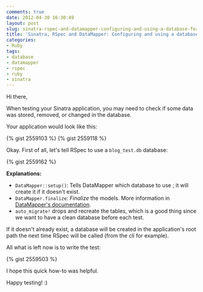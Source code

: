 ```yaml
---
comments: true
date: 2012-04-30 16:30:49
layout: post
slug: sinatra-rspec-and-datamapper-configuring-and-using-a-database-for-tests
title: 'Sinatra, RSpec and DataMapper: Configuring and using a database for tests'
categories:
- Ruby
tags:
- database
- datamapper
- rspec
- ruby
- sinatra
---
```



Hi there,

When testing your Sinatra application, you may need to check if some data was stored, removed, or changed in the database.

Your application would look like this:

{% gist 2559103 %}
{% gist 2559118 %}

Okay. First of all, let's tell RSpec to use a `blog_test.db` database:

{% gist 2559162 %}

**Explanations:**


* `DataMapper::setup()`: Tells DataMapper which database to use ; it will create it if it doesn't exist.
* `DataMapper.finalize`: *Finalize*  the models. More information in [DataMapper's documentation](http://datamapper.org/getting-started.html).
* `auto_migrate!` drops and recreate the tables, which is a good thing since we want to have a clean database before each test.

If it doesn't already exist, a database will be created in the application's root path the next time RSpec will be called (from the cli for example).

All what is left now is to write the test:

{% gist 2559503 %}

I hope this quick how-to was helpful.

Happy testing! :)
